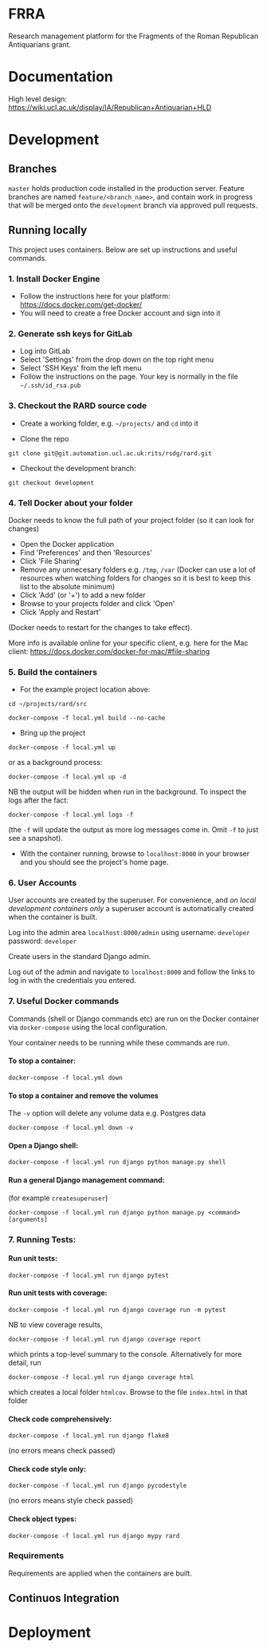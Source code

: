 # FRRA

Research management platform for the Fragments of the Roman Republican Antiquarians grant.

# Documentation

High level design: https://wiki.ucl.ac.uk/display/IA/Republican+Antiquarian+HLD

# Development

## Branches

`master` holds production code installed in the production server.
Feature branches are named `feature/<branch_name>`, and contain work in progress that will be merged onto the `development` branch via approved pull requests.

## Running locally

This project uses containers. Below are set up instructions and useful commands.

### 1. Install Docker Engine

- Follow the instructions here for your platform: https://docs.docker.com/get-docker/
- You will need to create a free Docker account and sign into it

### 2. Generate ssh keys for GitLab

- Log into GitLab
- Select 'Settings' from the drop down on the top right menu
- Select 'SSH Keys' from the left menu
- Follow the instructions on the page. Your key is normally in the file `~/.ssh/id_rsa.pub`

### 3. Checkout the RARD source code

- Create a working folder, e.g. `~/projects/` and `cd` into it

- Clone the repo

```git clone git@git.automation.ucl.ac.uk:rits/rsdg/rard.git```

- Checkout the development branch:

```git checkout development```

### 4. Tell Docker about your folder

Docker needs to know the full path of your project folder (so it can look for changes)

- Open the Docker application
- Find 'Preferences' and then 'Resources'
- Click 'File Sharing'
- Remove any unnecesary folders e.g. `/tmp`, `/var` 
(Docker can use a lot of resources when watching folders for changes so it is best to keep this list to the absolute minimum)
- Click 'Add' (or '+') to add a new folder
- Browse to your projects folder and click 'Open'
- Click 'Apply and Restart'

(Docker needs to restart for the changes to take effect).

More info is available online for your specific client, e.g. here for the Mac client:
https://docs.docker.com/docker-for-mac/#file-sharing

### 5. Build the containers

- For the example project location above:

```cd ~/projects/rard/src```

```docker-compose -f local.yml build --no-cache```

- Bring up the project

```docker-compose -f local.yml up```

or as a background process:

```docker-compose -f local.yml up -d```

NB the output will be hidden when run in the background. To inspect the logs after the fact:

```docker-compose -f local.yml logs -f```

(the `-f` will update the output as more log messages come in. Omit `-f` to just see a snapshot).

- With the container running, browse to `localhost:8000` in your browser and you should see the project's home page.


### 6. User Accounts

User accounts are created by the superuser. For convenience, and *on local development containers only* a superuser account is automatically created when the container is built.

Log into the admin area `localhost:8000/admin` using username: `developer` password: `developer`

Create users in the standard Django admin.

Log out of the admin and navigate to `localhost:8000` and follow the links to log in with the credentials you entered.

### 7. Useful Docker commands

Commands (shell or Django commands etc) are run on the Docker container via `docker-compose` using the local configuration. 

Your container needs to be running while these commands are run.

#### To stop a container:

```docker-compose -f local.yml down```

#### To stop a container and remove the volumes 
The `-v` option will delete any volume data e.g. Postgres data

```docker-compose -f local.yml down -v```

#### Open a Django shell:

```docker-compose -f local.yml run django python manage.py shell```

#### Run a general Django management command:

(for example `createsuperuser`)

```docker-compose -f local.yml run django python manage.py <command> [arguments]```

### 7. Running Tests:

#### Run unit tests:

```docker-compose -f local.yml run django pytest```

#### Run unit tests with coverage:

```docker-compose -f local.yml run django coverage run -m pytest```

NB to view coverage results, 

```docker-compose -f local.yml run django coverage report```

which prints a top-level summary to the console. Alternatively for more detail, run

```docker-compose -f local.yml run django coverage html```

which creates a local folder `htmlcov`. Browse to the file `index.html` in that folder

#### Check code comprehensively:

```docker-compose -f local.yml run django flake8```

(no errors means check passed)

#### Check code style only:

```docker-compose -f local.yml run django pycodestyle```

(no errors means style check passed)

#### Check object types:

```docker-compose -f local.yml run django mypy rard```


### Requirements

Requirements are applied when the containers are built. 

## Continuos Integration

# Deployment
